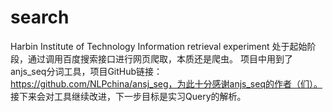 # search
Harbin Institute of Technology 
Information retrieval experiment
处于起始阶段，通过调用百度搜索接口进行网页爬取，本质还是爬虫。
项目中用到了anjs_seq分词工具，项目GitHub链接：https://github.com/NLPchina/ansj_seg，为此十分感谢anjs_seq的作者（们）。
接下来会对工具继续改进，下一步目标是实习Query的解析。
